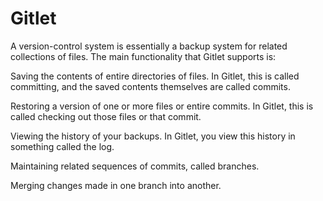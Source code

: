 # Gitlet
A version-control system is essentially a backup system for related collections of files. The main functionality that Gitlet supports is:

Saving the contents of entire directories of files. In Gitlet, this is called committing, and the saved contents themselves are called commits.

Restoring a version of one or more files or entire commits. In Gitlet, this is called checking out those files or that commit.

Viewing the history of your backups. In Gitlet, you view this history in something called the log.

Maintaining related sequences of commits, called branches.

Merging changes made in one branch into another.
